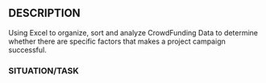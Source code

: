 ## DESCRIPTION
Using Excel to organize, sort and analyze CrowdFunding Data to determine whether there are specific factors that makes a project campaign successful.

### SITUATION/TASK
